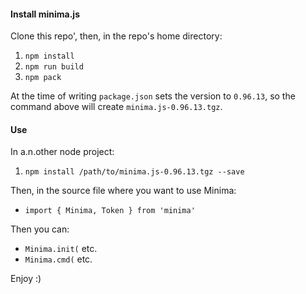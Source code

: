 #### Install minima.js

Clone this repo', then, in the repo's home directory:

1. `npm install`
2. `npm run build`
3. `npm pack`

At the time of writing `package.json` sets the version to `0.96.13`, so the command above will create `minima.js-0.96.13.tgz`.

#### Use

In a.n.other node project:

1. `npm install /path/to/minima.js-0.96.13.tgz --save`

Then, in the source file where you want to use Minima:

* `import { Minima, Token } from 'minima'`

Then you can:

* `Minima.init(` etc.
* `Minima.cmd(` etc.

Enjoy :)
